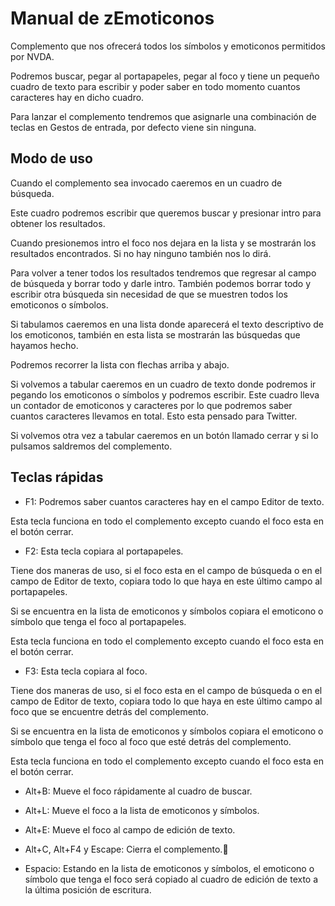 # Manual de zEmoticonos
Complemento que nos ofrecerá todos los símbolos y emoticonos permitidos por NVDA.

Podremos buscar, pegar al portapapeles, pegar al foco y tiene un pequeño cuadro de texto para escribir y poder saber en todo momento cuantos caracteres hay en dicho cuadro.

Para lanzar el complemento tendremos que asignarle una combinación de teclas en Gestos de entrada, por defecto viene sin ninguna.

## Modo de uso

Cuando el complemento sea invocado caeremos en un cuadro de búsqueda.

Este cuadro podremos escribir que queremos buscar y presionar intro para obtener los resultados.

Cuando presionemos intro el foco nos dejara en la lista y se mostrarán los resultados encontrados. Si no hay ninguno también nos lo dirá.

Para volver a tener todos los resultados tendremos que regresar al campo de búsqueda y borrar todo y darle intro. También podemos borrar todo y escribir otra búsqueda sin necesidad de que se muestren todos los emoticonos o símbolos.

Si tabulamos caeremos en una lista donde aparecerá el texto descriptivo de los emoticonos, también en esta lista se mostrarán las búsquedas que hayamos hecho.

Podremos recorrer la lista con flechas arriba y abajo.

Si volvemos a tabular caeremos en un cuadro de texto donde podremos ir pegando los emoticonos o símbolos y podremos escribir. Este cuadro lleva un contador de emoticonos y caracteres por lo que podremos saber cuantos caracteres llevamos en total. Esto esta pensado para Twitter.

Si volvemos otra vez a tabular caeremos en un botón llamado cerrar y si lo pulsamos saldremos del complemento.

## Teclas rápidas

* F1: Podremos saber cuantos caracteres hay en el campo Editor de texto.

Esta tecla funciona en todo el complemento excepto cuando el foco esta en el botón cerrar.

* F2: Esta tecla copiara al portapapeles.

Tiene dos maneras de uso, si el foco esta en el campo de búsqueda o en el campo de Editor de texto, copiara todo lo que haya en este último campo al portapapeles.

Si se encuentra en la lista de emoticonos y símbolos  copiara el emoticono o símbolo que tenga el foco al portapapeles.

Esta tecla funciona en todo el complemento excepto cuando el foco esta en el botón cerrar.

* F3: Esta tecla copiara al foco.

Tiene dos maneras de uso, si el foco esta en el campo de búsqueda o en el campo de Editor de texto, copiara todo lo que haya en este último campo al foco que se encuentre detrás del complemento.

Si se encuentra en la lista de emoticonos y símbolos  copiara el emoticono o símbolo que tenga el foco al foco que esté detrás del complemento.

Esta tecla funciona en todo el complemento excepto cuando el foco esta en el botón cerrar.

* Alt+B: Mueve el foco rápidamente al cuadro de buscar.

* Alt+L: Mueve el foco a la lista de emoticonos y símbolos.

* Alt+E: Mueve el foco al campo de edición de texto.

* Alt+C, Alt+F4 y Escape: Cierra el complemento.

* Espacio: Estando en la lista de emoticonos y símbolos, el emoticono o símbolo que tenga el foco será copiado al cuadro de edición de texto a la última posición de escritura.


